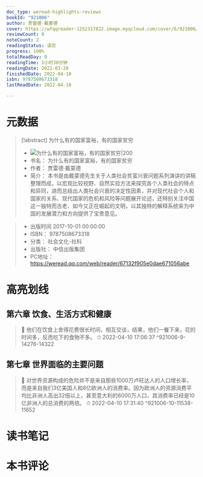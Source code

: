 ```yaml
---
doc_type: weread-highlights-reviews
bookId: "921006"
author: 贾雷德·戴蒙德
cover: https://wfqqreader-1252317822.image.myqcloud.com/cover/6/921006/t7_921006.jpg
reviewCount: 0
noteCount: 2
readingStatus: 读完
progress: 100%
totalReadDay: 9
readingTime: 1小时30分钟
readingDate: 2022-03-20
finishedDate: 2022-04-10
isbn: 9787508673318
lastReadDate: 2022-04-10

---
```

# 元数据
> [!abstract] 为什么有的国家富裕，有的国家贫穷
> - ![ 为什么有的国家富裕，有的国家贫穷|200](https://wfqqreader-1252317822.image.myqcloud.com/cover/6/921006/t7_921006.jpg)
> - 书名： 为什么有的国家富裕，有的国家贫穷
> - 作者： 贾雷德·戴蒙德
> - 简介： 本书是由戴蒙德先生关于人类社会贫富兴衰问题系列演讲的讲稿整理而成，以宏观比较视野、自然实验方法来探究各个人类社会的特点和异同，进而总结出人类社会兴衰的决定性因素，并对现代社会个人和国家的关系、现代国家的危机和风险等问题展开论述，还特别关注中国这一独特而古老、如今又正在崛起的文明，以其独特的解释系统来为中国的发展潜力和方向提供了宝贵意见。

> - 出版时间 2017-10-01 00:00:00
> - ISBN： 9787508673318
> - 分类： 社会文化-社科
> - 出版社： 中信出版集团
> - PC地址：https://weread.qq.com/web/reader/67132f905e0dae671056abe

# 高亮划线

## 第六章 饮食、生活方式和健康

> 📌 他们在饮食上舍得花费很长时间，相互交谈，结果，他们一餐下来，花的时间多，反而吃下的食物不多。 
> ⏱ 2022-04-10 17:06:37 ^921006-9-14276-14322

## 第七章 世界面临的主要问题

> 📌 对世界资源构成的危险并不是来自那些1000万卢旺达人的人口增长率，而是来自我们3亿美国人和8亿欧洲人的消费率。因为欧洲人的资源消费平均比非洲人高出32倍以上，甚至意大利的6000万人口，其消费率已经是10亿非洲人的总消费的两倍。 
> ⏱ 2022-04-10 17:31:40 ^921006-10-11538-11652

# 读书笔记

# 本书评论
